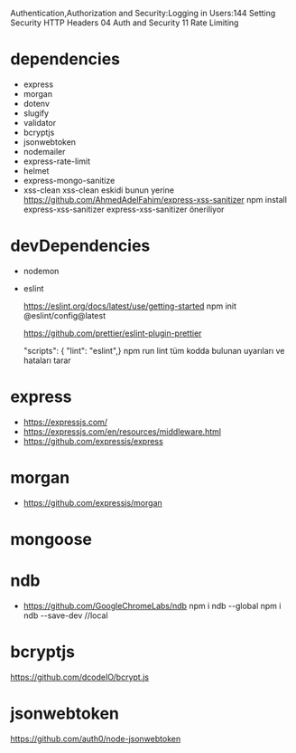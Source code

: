 Authentication,Authorization and Security:Logging in Users:144 Setting Security HTTP Headers
04 Auth and Security 11 Rate Limiting

# dependencies

- express
- morgan
- dotenv
- slugify
- validator
- bcryptjs
- jsonwebtoken
- nodemailer
- express-rate-limit
- helmet
- express-mongo-sanitize
- xss-clean
  xss-clean eskidi bunun yerine
  https://github.com/AhmedAdelFahim/express-xss-sanitizer
  npm install express-xss-sanitizer
  express-xss-sanitizer öneriliyor

# devDependencies

- nodemon

- eslint

  https://eslint.org/docs/latest/use/getting-started
  npm init @eslint/config@latest

  https://github.com/prettier/eslint-plugin-prettier

  "scripts": {
  "lint": "eslint",}
  npm run lint
  tüm kodda bulunan uyarıları ve hataları tarar

# express

- https://expressjs.com/
- https://expressjs.com/en/resources/middleware.html
- https://github.com/expressjs/express

# morgan

- https://github.com/expressjs/morgan

# mongoose

# ndb

- https://github.com/GoogleChromeLabs/ndb
  npm i ndb --global
  npm i ndb --save-dev //local

# bcryptjs

https://github.com/dcodeIO/bcrypt.js

# jsonwebtoken

https://github.com/auth0/node-jsonwebtoken
